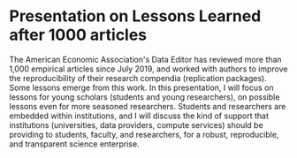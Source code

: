 # Presentation on Lessons Learned after 1000 articles

The American Economic Association's Data Editor has reviewed more than 1,000 empirical articles since July 2019, and worked with authors to improve the reproducibility of their research compendia (replication packages). Some lessons emerge from this work. In this presentation, I will focus on lessons for young scholars (students and young researchers), on possible lessons even for more seasoned researchers. Students and researchers are embedded within institutions, and I will discuss the kind of support that institutions (universities, data providers, compute services) should be providing to students, faculty, and researchers, for a robust, reproducible, and transparent science enterprise.
